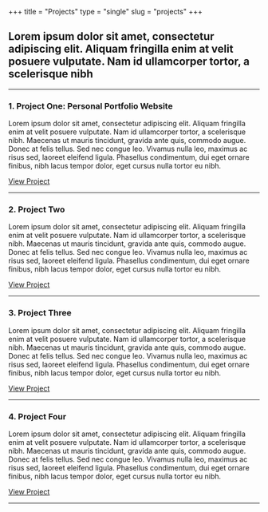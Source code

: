 +++
title = "Projects"
type = "single"
slug = "projects"
+++

## Lorem ipsum dolor sit amet, consectetur adipiscing elit. Aliquam fringilla enim at velit posuere vulputate. Nam id ullamcorper tortor, a scelerisque nibh

---

### 1. **Project One: Personal Portfolio Website**
Lorem ipsum dolor sit amet, consectetur adipiscing elit. Aliquam fringilla enim at velit posuere vulputate. Nam id ullamcorper tortor, a scelerisque nibh. Maecenas ut mauris tincidunt, gravida ante quis, commodo augue. Donec at felis tellus. Sed nec congue leo. Vivamus nulla leo, maximus ac risus sed, laoreet eleifend ligula. Phasellus condimentum, dui eget ornare finibus, nibh lacus tempor dolor, eget cursus nulla tortor eu nibh. 

[View Project](#)

---

### 2. **Project Two**
Lorem ipsum dolor sit amet, consectetur adipiscing elit. Aliquam fringilla enim at velit posuere vulputate. Nam id ullamcorper tortor, a scelerisque nibh. Maecenas ut mauris tincidunt, gravida ante quis, commodo augue. Donec at felis tellus. Sed nec congue leo. Vivamus nulla leo, maximus ac risus sed, laoreet eleifend ligula. Phasellus condimentum, dui eget ornare finibus, nibh lacus tempor dolor, eget cursus nulla tortor eu nibh.

[View Project](#)

---

### 3. **Project Three**
Lorem ipsum dolor sit amet, consectetur adipiscing elit. Aliquam fringilla enim at velit posuere vulputate. Nam id ullamcorper tortor, a scelerisque nibh. Maecenas ut mauris tincidunt, gravida ante quis, commodo augue. Donec at felis tellus. Sed nec congue leo. Vivamus nulla leo, maximus ac risus sed, laoreet eleifend ligula. Phasellus condimentum, dui eget ornare finibus, nibh lacus tempor dolor, eget cursus nulla tortor eu nibh.

[View Project](#)

---

### 4. **Project Four**
Lorem ipsum dolor sit amet, consectetur adipiscing elit. Aliquam fringilla enim at velit posuere vulputate. Nam id ullamcorper tortor, a scelerisque nibh. Maecenas ut mauris tincidunt, gravida ante quis, commodo augue. Donec at felis tellus. Sed nec congue leo. Vivamus nulla leo, maximus ac risus sed, laoreet eleifend ligula. Phasellus condimentum, dui eget ornare finibus, nibh lacus tempor dolor, eget cursus nulla tortor eu nibh.

[View Project](#)


---